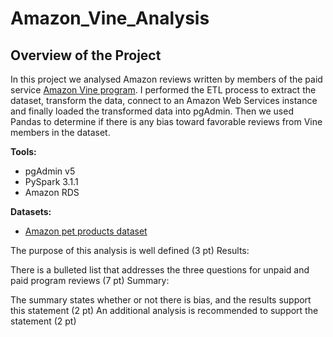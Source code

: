 # Amazon_Vine_Analysis
## Overview of the Project

In this project we analysed Amazon reviews written by members of the paid service [Amazon Vine program](https://www.amazon.com/gp/vine/help). I performed the ETL process to extract the dataset, transform the data, connect to an Amazon Web Services instance and finally loaded the transformed data into pgAdmin. Then we used Pandas to determine if there is any bias toward favorable reviews from Vine members in the dataset. 

__Tools:__ 
- pgAdmin v5
- PySpark 3.1.1
- Amazon RDS

__Datasets:__
- [Amazon pet products dataset](https://s3.amazonaws.com/amazon-reviews-pds/tsv/amazon_reviews_us_Pet_Products_v1_00.tsv.gz)

The purpose of this analysis is well defined (3 pt)
Results:

There is a bulleted list that addresses the three questions for unpaid and paid program reviews (7 pt)
Summary:

The summary states whether or not there is bias, and the results support this statement (2 pt)
An additional analysis is recommended to support the statement (2 pt)
